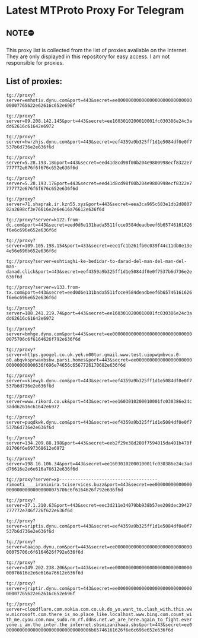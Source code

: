 # Latest MTProto Proxy For Telegram

## NOTE⛔

This proxy list is collected from the list of proxies available on the Internet. They are only displayed in this repository for easy access. I am not responsible for proxies.

## List of proxies:

`tg://proxy?server=emhotiv.dynu.com&port=443&secret=ee000000000000000000000000000000007765622e62616c652e696f`

`tg://proxy?server=89.208.142.145&port=443&secret=ee1603010200010001fc030386e24c3add62616c61642e6972`

`tg://proxy?server=hwrzhjs.dynu.com&port=443&secret=eef4359a9b325ff1d1e5084df0e0f7537b6d736e2e636f6d`

`tg://proxy?server=5.28.193.18&port=443&secret=eed41d8cd98f00b204e9800998ecf8322e7777772e676f6f676c652e636f6d`

`tg://proxy?server=5.28.193.17&port=443&secret=eed41d8cd98f00b204e9800998ecf8322e7777772e676f6f676c652e636f6d`

`tg://proxy?server=71.shaprak.ir.kzn55.xyz&port=443&secret=eea3ca965c683e1db2d880782a2698cf3e76616e2e6e616a76612e636f6d`

`tg://proxy?server=k122.from-dc.com&port=443&secret=eed0d6e131bada5511fcce9584deadbeef6b65746161626f6e6c696e652e636f6d`

`tg://proxy?server=109.105.198.154&port=433&secret=eee1fc1b261fb0c039f44c11db8e13e4e56e696b652e636f6d`

`tg://proxy?server=eshtiaghi-ke-bedidar-to-darad-del-man-del-man-del-man-danad.click&port=443&secret=eef4359a9b325ff1d1e5084df0e0f7537b6d736e2e636f6d`

`tg://proxy?server=v133.from-tx.com&port=443&secret=eed0d6e131bada5511fcce9584deadbeef6b65746161626f6e6c696e652e636f6d`

`tg://proxy?server=188.241.219.74&port=443&secret=ee1603010200010001fc030386e24c3add62616c61642e6972`

`tg://proxy?server=bmhge.dynu.com&port=443&secret=ee0000000000000000000000000000000075706c6f6164626f792e636f6d`

`tg://proxy?server=https.googel.co.uk.yek.m00tor.gmail.www.test.uiopwqmbvcu.0-o0.abqvksprwaxbsbw.parsi.homes&port=443&secret=ee00000000000000000000000000000000636f696e74656c6567726170682e636f6d`

`tg://proxy?server=vklewyb.dynu.com&port=443&secret=eef4359a9b325ff1d1e5084df0e0f7537b6d736e2e636f6d`

`tg://proxy?server=www.rikord.co.uk&port=443&secret=ee1603010200010001fc030386e24c3add62616c61642e6972`

`tg://proxy?server=puqdkwk.dynu.com&port=443&secret=eef4359a9b325ff1d1e5084df0e0f7537b6d736e2e636f6d`

`tg://proxy?server=134.209.88.198&port=443&secret=eeb2f29e38d208f7594015da401b470f81706f6e697368612e6972`

`tg://proxy?server=198.16.106.34&port=443&secret=ee1603010200010001fc030386e24c3add76616e2e6e616a76612e636f6d`

`tg://proxy?server=xp-------------------------------------rimooti____iranioira.tciservices.buzz&port=443&secret=ee0000000000000000000000000000000075706c6f6164626f792e636f6d`

`tg://proxy?server=37.1.210.63&port=443&secret=eec3d211e34079bb938b57ee208dec39427777772e746f726f622e636f6d`

`tg://proxy?server=sriptis.dynu.com&port=443&secret=eef4359a9b325ff1d1e5084df0e0f7537b6d736e2e636f6d`

`tg://proxy?server=taaiop.dynu.com&port=443&secret=ee0000000000000000000000000000000075706c6f6164626f792e636f6d`

`tg://proxy?server=149.202.238.206&port=443&secret=ee0000000000000000000000000000000076616e2e6e616a76612e636f6d`

`tg://proxy?server=jriptir.dynu.com&port=443&secret=ee000000000000000000000000000000007765622e62616c652e696f`

`tg://proxy?server=cloudflare.com.nokia.com.co.uk.do_yo.want_to.clash_with.this.www.microsoft.com.there_is_no.place_like.localhost.www.bing.com.count_with_me.cyou.com.now_sudo.rm_rf.ddns.net.we_are_here.again_to_fight.everyone.i_am.the_inter.the_internet.sbsmizanihaaa.sbs&port=443&secret=ee000000000000000000000000000000006b65746161626f6e6c696e652e636f6d`

